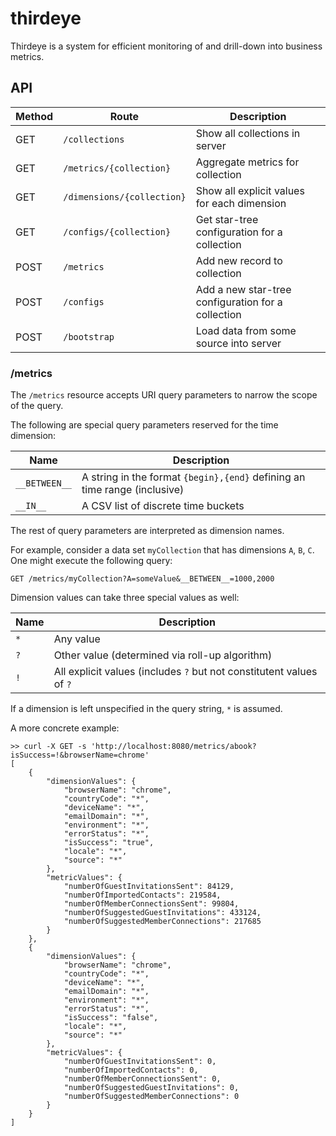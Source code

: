 thirdeye
========

Thirdeye is a system for efficient monitoring of and drill-down into business metrics.

API
---

| Method | Route | Description |
|--------|-------|-------------|
| GET    | `/collections` | Show all collections in server |
| GET    | `/metrics/{collection}` | Aggregate metrics for collection |
| GET    | `/dimensions/{collection}` | Show all explicit values for each dimension |
| GET    | `/configs/{collection}` | Get star-tree configuration for a collection |
| POST   | `/metrics` | Add new record to collection |
| POST   | `/configs` | Add a new star-tree configuration for a collection |
| POST   | `/bootstrap` | Load data from some source into server |

### /metrics

The `/metrics` resource accepts URI query parameters to narrow the scope of the query.

The following are special query parameters reserved for the time dimension:

| Name | Description |
|------|-------------|
| `__BETWEEN__` | A string in the format `{begin},{end}` defining an time range (inclusive) |
| `__IN__` | A CSV list of discrete time buckets |

The rest of query parameters are interpreted as dimension names.

For example, consider a data set `myCollection` that has dimensions `A`, `B`, `C`. One might execute the following query:

```
GET /metrics/myCollection?A=someValue&__BETWEEN__=1000,2000
```

Dimension values can take three special values as well:

| Name | Description |
|------|-------------|
| `*`  | Any value   |
| `?`  | Other value (determined via roll-up algorithm) |
| `!`  | All explicit values (includes `?` but not constitutent values of `?` |

If a dimension is left unspecified in the query string, `*` is assumed.

A more concrete example:

```
>> curl -X GET -s 'http://localhost:8080/metrics/abook?isSuccess=!&browserName=chrome'
[
    {
        "dimensionValues": {
            "browserName": "chrome", 
            "countryCode": "*", 
            "deviceName": "*", 
            "emailDomain": "*", 
            "environment": "*", 
            "errorStatus": "*", 
            "isSuccess": "true", 
            "locale": "*", 
            "source": "*"
        }, 
        "metricValues": {
            "numberOfGuestInvitationsSent": 84129, 
            "numberOfImportedContacts": 219584, 
            "numberOfMemberConnectionsSent": 99804, 
            "numberOfSuggestedGuestInvitations": 433124, 
            "numberOfSuggestedMemberConnections": 217685
        }
    }, 
    {
        "dimensionValues": {
            "browserName": "chrome", 
            "countryCode": "*", 
            "deviceName": "*", 
            "emailDomain": "*", 
            "environment": "*", 
            "errorStatus": "*", 
            "isSuccess": "false", 
            "locale": "*", 
            "source": "*"
        }, 
        "metricValues": {
            "numberOfGuestInvitationsSent": 0, 
            "numberOfImportedContacts": 0, 
            "numberOfMemberConnectionsSent": 0, 
            "numberOfSuggestedGuestInvitations": 0, 
            "numberOfSuggestedMemberConnections": 0
        }
    }
]
```
